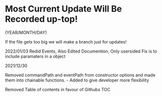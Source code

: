 # Most Current Update Will Be Recorded up-top!
(YEAR/MONTH/DAY)

If the file gets too big we will make a branch just for updates!

2022/01/03
Redid Events, Also Edited Documention, Only usersided Fix is to include paramaters in a object

2021/12/30

Removed commandPath and eventPath from constructor options and made them into chainable functions. - Added to give developer more flexibility

Removed Table of contents in favour of Githubs TOC